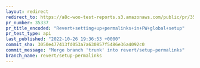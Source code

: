 ```yaml
---
layout: redirect
redirect_to: https://a8c-woo-test-reports.s3.amazonaws.com/public/pr/35337/api/index.html
pr_number: 35337
pr_title_encoded: "Revert+setting+up+permalinks+in+PW+global+setup"
pr_test_type: api
last_published: "2022-10-26 19:36:53 +0000"
commit_sha: 3050e477413fd053a7a630857f5486e36a4092c0
commit_message: "Merge branch 'trunk' into revert/setup-permalinks"
branch_name: revert/setup-permalinks
---
```


